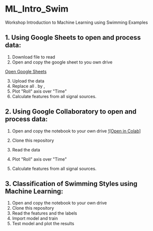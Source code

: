 # ML_Intro_Swim
Workshop Introduction to Machine Learning using Swimming Examples 

## 1. Using Google Sheets to open and process data:

1. Download file to read
2. Open and copy the google sheet to you own drive

[Open Google Sheets](https://docs.google.com/spreadsheets/d/1yIz6kJ5t19BigsNlHxu8BjBJWgoee4vm-rpZInNG0gE/edit?usp=sharing])

3. Upload the data
4. Replace all . by , 
5. Plot "Roll" axis over "Time"
6. Calculate features from all signal sources.

## 2. Using Google Collaboratory to open and process data:

1. Open and copy the notebook to your own drive
[![Open in Colab]](https://colab.research.google.com/drive/1I1_dQ8sF3dFk3nE05YFVgCND_q-7l04u?usp=sharing)

3. Clone this repository
4. Read the data
5. Plot "Roll" axis over "Time"
6. Calculate features from all signal sources.

## 3. Classification of Swimming Styles using Machine Learning:

1. Open and copy the notebook to your own drive
2. Clone this repository
3. Read the features and the labels
4. Import model and train
5. Test model and plot the results
